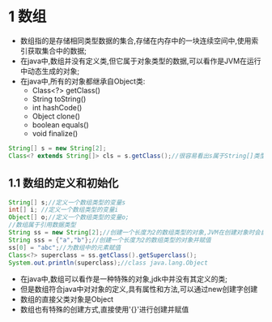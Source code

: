 # 1 数组

- 数组指的是存储相同类型数据的集合,存储在内存中的一块连续空间中,使用索引获取集合中的数据;
- 在java中,数组并没有定义类,但它属于对象类型的数据,可以看作是JVM在运行中动态生成的对象;
- 在java中,所有的对象都继承自Object类:
  - Class<?> getClass()
  - String toString()
  - int hashCode()
  - Object clone()
  - boolean equals()
  - void finalize()

```java
String[] s = new String[2];
Class<? extends String[]> cls = s.getClass();//很容易看出s属于String[]类型
```

## 1.1 数组的定义和初始化

```java
String[] s;//定义一个数组类型的变量s
int[] i; //定义一个数组类型的变量i
Object[] o;//定义一个数组类型的变量o;
//数组属于引用数据类型
String ss = new String[2];//创建一个长度为2的数组类型的对象,JVM在创建对象时会自动进行初始化
String sss = {"a","b"};//创建一个长度为2的数组类型的对象并赋值
ss[0] = "abc";//为数组中的元素赋值
Class<?> superclass = ss.getClass().getSuperclass();
System.out.println(superclass);//class java.lang.Object
```

- 在java中,数组可以看作是一种特殊的对象,jdk中并没有其定义的类;
- 但是数组符合java中对对象的定义,具有属性和方法,可以通过new创建字创建
- 数组的直接父类对象是Object
- 数组也有特殊的创建方式,直接使用'{}'进行创建并赋值
